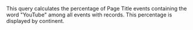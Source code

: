 This query calculates the percentage of Page Title events containing the word "YouTube" among all events with records.
This percentage is displayed by continent.
